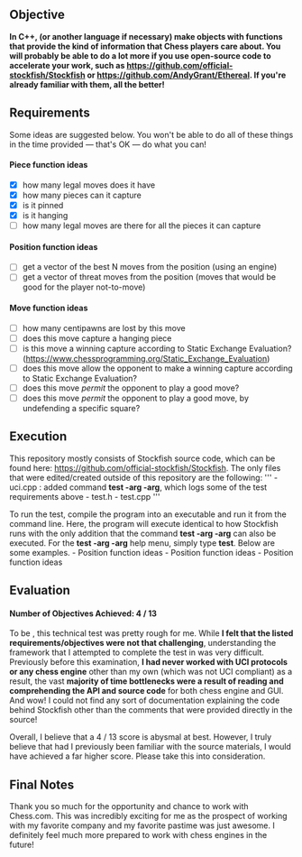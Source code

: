 ## Objective

<strong>In C++, (or another language if necessary) make objects with functions that provide the kind of information that Chess players care about. You will probably be able to do a lot more if you use open-source code to accelerate your work, such as  https://github.com/official-stockfish/Stockfish or https://github.com/AndyGrant/Ethereal.  If you're already familiar with them, all the better!</strong>

## Requirements

Some ideas are suggested below. You won't be able to do all of these things in the time provided — that's OK — do what you can! 

#### Piece function ideas
- [x] how many legal moves does it have
- [x] how many pieces can it capture
- [x] is it pinned
- [x] is it hanging
- [ ] how many legal moves are there for all the pieces it can capture

#### Position function ideas
- [ ] get a vector of the best N moves from the position (using an engine)
- [ ] get a vector of threat moves from the position (moves that would be good for the player not-to-move)

#### Move function ideas
- [ ] how many centipawns are lost by this move
- [ ] does this move capture a hanging piece
- [ ] is this move a winning capture according to Static Exchange Evaluation? (https://www.chessprogramming.org/Static_Exchange_Evaluation)
- [ ] does this move allow the opponent to make a winning capture according to Static Exchange Evaluation?
- [ ] does this move *permit* the opponent to play a good move?
- [ ] does this move *permit* the opponent to play a good move, by undefending a specific square?

## Execution

This repository mostly consists of Stockfish source code, which can be found here: https://github.com/official-stockfish/Stockfish. The only files that were edited/created outside of this repository are the following:
'''
		- uci.cpp : added command <strong>test -arg -arg</strong>, which logs some of the test requirements above
		- test.h
		- test.cpp
'''
	
To run the test, compile the program into an executable and run it from the command line. Here, the program will execute identical to how Stockfish runs with the only addition that the command <strong>test -arg -arg</strong> can also be executed. For the <strong>test -arg -arg</strong> help menu, simply type <strong>test</strong>. Below are some examples.
		- Position function ideas 
		- Position function ideas 
		- Position function ideas 
	
## Evaluation

#### Number of Objectives Achieved: 4 / 13

To be , this technical test was pretty rough for me. While <strong>I felt that the listed requirements/objectives were not that challenging</strong>, understanding the framework that I attempted to complete the test in was very difficult. Previously before this examination, <strong>I had never worked with UCI protocols or any chess engine</strong> other than my own (which was not UCI compliant) as a result, the vast <strong>majority of time bottlenecks were a result of reading and comprehending the API and source code</strong> for both chess engine and GUI. And wow! I could not find any sort of documentation explaining the code behind Stockfish other than the comments that were provided directly in the source!

Overall, I believe that a 4 / 13 score is abysmal at best. However, I truly believe that had I previously been familiar with the source materials, I would have achieved a far higher score. Please take this into consideration.

## Final Notes

Thank you so much for the opportunity  and chance to work with Chess.com. This was incredibly exciting for me as the prospect of working with my favorite company and my favorite pastime was just awesome. I definitely feel much more prepared to work with chess engines in the future!